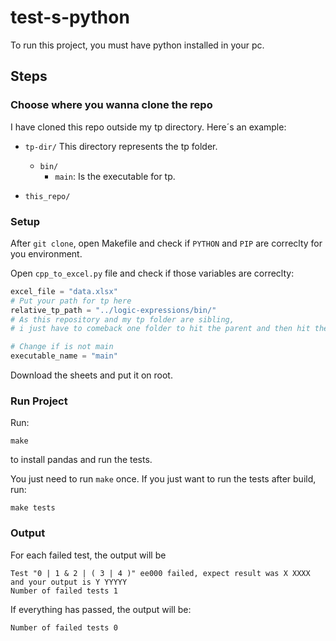 # test-s-python

To run this project, you must have python installed in your pc.

## Steps

### Choose where you wanna clone the repo

I have cloned this repo outside my tp directory. Here´s an example:

  - `tp-dir/` This directory represents the tp folder.
      - `bin/`
         - `main`: Is the executable for tp.
        
  - `this_repo/`

### Setup

After `git clone`, open Makefile and check if `PYTHON` and `PIP` are correclty for you environment.

Open `cpp_to_excel.py` file and check if those variables are correclty:

```python
excel_file = "data.xlsx"
# Put your path for tp here
relative_tp_path = "../logic-expressions/bin/"
# As this repository and my tp folder are sibling,
# i just have to comeback one folder to hit the parent and then hit the tp folder.

# Change if is not main
executable_name = "main"

```

Download the sheets and put it on root.

### Run Project

Run:

```shell
make
``` 
to install pandas and run the tests.

You just need to run `make` once. If you just want to run the tests after build, run:

```shell
make tests
```


### Output

For each failed test, the output will be

```shell
Test "0 | 1 & 2 | ( 3 | 4 )" ee000 failed, expect result was X XXXX and your output is Y YYYYY
Number of failed tests 1

```

If everything has passed, the output will be:

```shell
Number of failed tests 0
```
